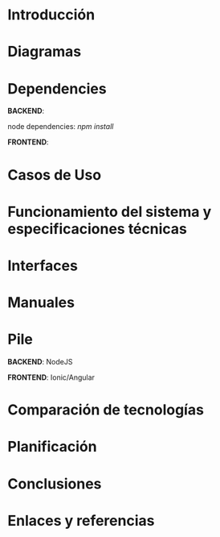 # Introducción

# Diagramas

# Dependencies

**BACKEND**:

node dependencies: *npm install*

**FRONTEND**:

# Casos de Uso

# Funcionamiento del sistema y especificaciones técnicas

# Interfaces

# Manuales

# Pile

**BACKEND**: NodeJS

**FRONTEND**: Ionic/Angular

# Comparación de tecnologías

# Planificación

# Conclusiones

# Enlaces y referencias
